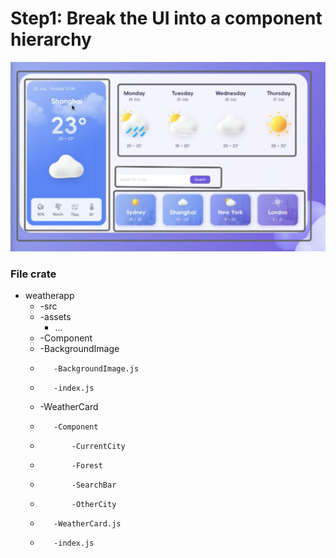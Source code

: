 # Step1: Break the UI into a component hierarchy 
![alt text](image.png)

### File crate
- weatherapp
    - -src
    -  -assets
       - ...
    -  -Component
    -    -BackgroundImage
    -        -BackgroundImage.js
    -        -index.js
    -    -WeatherCard
    -        -Component
    -            -CurrentCity
    -            -Forest
    -            -SearchBar
    -            -OtherCity
    -        -WeatherCard.js
    -        -index.js
                
